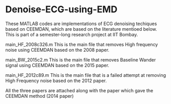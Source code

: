# Denoise-ECG-using-EMD
These MATLAB codes are implementations of ECG denoising techiques based on CEEMDAN, which are based on the literature mentioed below.
This is part of a semester-long research project at IIT Bombay.


main_HF_2008c326.m
This is the main file that removes High frequency noise using CEEMDAN based on the 2008 paper.

main_BW_2015c2.m 
This is the main file that removes Baseline Wander signal using CEEMDAN based on the 2015 paper.

main_HF_2012c89.m
This is the main file that is a failed attempt at removing High Frequency noise based on the 2012 paper.


All the three papers are attached along with the paper which gave the CEEMDAN method (2014 paper)
